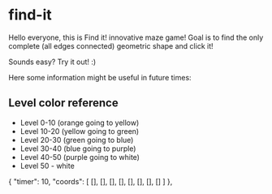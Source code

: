 # find-it

Hello everyone, this is Find it! innovative maze game!
Goal is to find the only complete (all edges connected) geometric shape and click it!

Sounds easy? Try it out! :)



Here some information might be useful in future times:


## Level color reference ##

- Level 0-10  (orange going to yellow)
- Level 10-20 (yellow going to green)
- Level 20-30 (green going to blue)
- Level 30-40 (blue going to purple)
- Level 40-50 (purple going to white)
- Level 50 - white

{
        "timer": 10,
        "coords": [
                [],
                [],
                [],
                [],
                [],
                [],
                [],
                []
            ]
        },